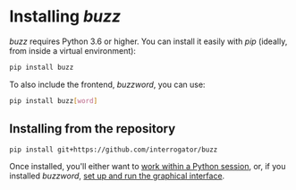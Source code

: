 # Installing *buzz*

*buzz* requires Python 3.6 or higher. You can install it easily with *pip* (ideally, from inside a virtual environment):

```bash
pip install buzz
```

To also include the frontend, *buzzword*, you can use:

```bash
pip install buzz[word]
```

## Installing from the repository

```bash
pip install git+https://github.com/interrogator/buzz
```

Once installed, you'll either want to [work within a Python session](corpus.md), or, if you installed *buzzword*, [set up and run the graphical interface](https://buzzword.readthedocs.io/en/latest/).
